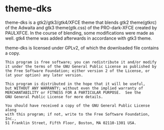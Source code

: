 # theme-dks

theme-dks is a gtk2/gtk3/gtk4/XFCE theme that blends gtk2 theme(gtkrc) of the Adwaita 
and gtk3 theme(gtk.css) of the PRO-dark-XFCE created by PAULXFCE. 
In the course of blending, some modifications were made as well.
gtk4 theme was added afterwards in accordance with gtk3 theme.

theme-dks is licensed under GPLv2, of which the downloaded file contains a copy.

    This program is free software; you can redistribute it and/or modify
    it under the terms of the GNU General Public License as published by
    the Free Software Foundation; either version 2 of the License, or
    (at your option) any later version.

    This program is distributed in the hope that it will be useful,
    but WITHOUT ANY WARRANTY; without even the implied warranty of
    MERCHANTABILITY or FITNESS FOR A PARTICULAR PURPOSE.  See the
    GNU General Public License for more details.

    You should have received a copy of the GNU General Public License along
    with this program; if not, write to the Free Software Foundation, Inc.,
    51 Franklin Street, Fifth Floor, Boston, MA 02110-1301 USA.
